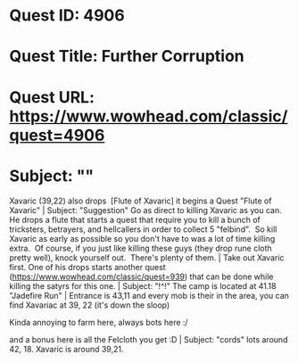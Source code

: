 # Quest ID: 4906
# Quest Title: Further Corruption
# Quest URL: https://www.wowhead.com/classic/quest=4906
# Subject: "<Blank>"
Xavaric (39,22) also drops  [Flute of Xavaric]
it begins a Quest "Flute of Xavaric" | Subject: "Suggestion"
Go as direct to killing Xavaric as you can.  He drops a flute that starts a quest that require you to kill a bunch of tricksters, betrayers, and hellcallers in order to collect 5 "felbind".  So kill Xavaric as early as possible so you don't have to was a lot of time killing extra.  Of course, if you just like killing these guys (they drop rune cloth pretty well), knock yourself out.  There's plenty of them. | Take out Xavaric first. One of his drops starts another quest (https://www.wowhead.com/classic/quest=939) that can be done while killing the satyrs for this one. | Subject: "!^!"
The camp is located at 41.18 "Jadefire Run" | Entrance is 43,11 and every mob is their in the area, you can find Xavariac at 39, 22 (it's down the sloop)

Kinda annoying to farm here, always bots here :/

and a bonus here is all the Felcloth you get :D | Subject: "cords"
lots around 42, 18.
Xavaric is around 39,21.